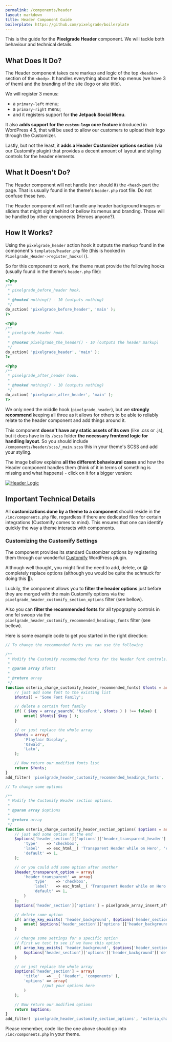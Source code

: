 ```yaml
---
permalink: /components/header
layout: markdown
title: Header Component Guide
boilerplate: https://github.com/pixelgrade/boilerplate
---
```

This is the guide for the **Pixelgrade Header** component. We will tackle both behaviour and technical details.

## What Does It Do?

The Header component takes care markup and logic of the top `<header>` section of the `<body>`. It handles everything about the top menus (we have 3 of them) and the branding of the site (logo or site title).

We will register 3 menus:
- a `primary-left` menu;
- a `primary-right` menu;
- and it registers support for **the Jetpack Social Menu**.

It also **adds support for the `custom-logo` core feature** introduced in WordPress 4.5, that will be used to allow our customers to upload their logo through the Customizer.

Lastly, but not the least, it **adds a Header Customizer options section** (via our Customify plugin) that provides a decent amount of layout and styling controls for the header elements. 

## What It Doesn't Do?

The Header component will not handle (nor should it) the `<head>` part the page. That is usually found in the theme's `header.php` root file. Do not confuse these two.
 
The Header component will not handle any header background images or sliders that might sight behind or bellow its menus and branding. Those will be handled by other components (Heroes anyone?).

## How It Works?

Using the `pixelgrade_header` action hook it outputs the markup found in the component's `templates/header.php` file (this is hooked in `Pixelgrade_Header->register_hooks()`).

So for this component to work, the theme must provide the following hooks (usually found in the theme's `header.php` file):

```php
<?php
/**
 * pixelgrade_before_header hook.
 *
 * @hooked nothing() - 10 (outputs nothing)
 */
do_action( 'pixelgrade_before_header', 'main' );
?>

<?php
/**
 * pixelgrade_header hook.
 *
 * @hooked pixelgrade_the_header() - 10 (outputs the header markup)
 */
do_action( 'pixelgrade_header', 'main' );
?>

<?php
/**
 * pixelgrade_after_header hook.
 *
 * @hooked nothing() - 10 (outputs nothing)
 */
do_action( 'pixelgrade_after_header', 'main' );
?>
```

We only need the middle hook (`pixelgrade_header`), but we **strongly recommend** keeping all three as it allows for others to be able to reliably relate to the header component and add things around it.

This component **doesn't have any static assets of its own** (like .css or .js), but it does have in its `/scss` folder **the necessary frontend logic for handling layout**. So you should include `/components/header/scss/_main.scss` this in your theme's SCSS and add your styling.

The image bellow explains **all the different behavioural cases** and how the Header component handles them (think of it in terms of something is missing and what happens) - click on it for a bigger version:

[![Header Logic]({{site.url}}/components/assets/header_component_logic.png)]({{site.url}}/components/assets/header_component_logic_big.png)


## Important Technical Details

All **customizations done by a theme to a component** should reside in the `/inc/components.php` file, regardless if there are dedicated files for certain integrations (Customify comes to mind). This ensures that one can identify quickly the way a theme interacts with components.

### Customizing the Customify Settings

The component provides its standard Customizer options by registering them through our wonderful [Customify](https://wordpress.org/plugins/customify/) WordPress plugin. 

Although well thought, you might find the need to add, delete, or 😱  completely replace options (although you would be quite the schmuck for doing this 💩). 

Luckily, the component allows you to **filter the header options** just before they are merged with the main Customify options via the `pixelgrade_header_customify_section_options` filter (see bellow).

Also you can **filter the recommended fonts** for all typography controls in one fel swoop via the `pixelgrade_header_customify_recommended_headings_fonts` filter (see bellow).

Here is some example code to get you started in the right direction:

```php
// To change the recommended fonts you can use the following

/**
 * Modify the Customify recommended fonts for the Header font controls.
 *
 * @param array $fonts
 *
 * @return array
 */
function osteria_change_customify_header_recommended_fonts( $fonts = array() ){
    // just add some font to the existing list
    $fonts[] = 'Some Font Family';

    // delete a certain font family
    if( ( $key = array_search( 'NiceFont', $fonts ) ) !== false) {
        unset( $fonts[ $key ] );
    }

    // or just replace the whole array
    $fonts = array(
        'Playfair Display',
        'Oswald',
        'Lato',
    );

    // Now return our modified fonts list
    return $fonts;
}
add_filter( 'pixelgrade_header_customify_recommended_headings_fonts', 'osteria_change_customify_header_recommended_fonts');

// To change some options

/**
 * Modify the Customify Header section options.
 *
 * @param array $options
 *
 * @return array
 */
function osteria_change_customify_header_section_options( $options = array() ){
    // just add some option at the end
    $options['header_section']['options']['header_transparent_header'] = array(
        'type'    => 'checkbox',
        'label'   => esc_html__( 'Transparent Header while on Hero', 'components' ),
        'default' => 1,
    );

    // or you could add some option after another
    $header_transparent_option = array(
        'header_transparent' => array(
            'type'    => 'checkbox',
            'label'   => esc_html__( 'Transparent Header while on Hero', 'components' ),
            'default' => 1,
        )
    );
    $options['header_section']['options'] = pixelgrade_array_insert_after( $options['header_section']['options'], 'header_sides_spacing', $header_transparent_option );

    // delete some option
    if( array_key_exists( 'header_background', $options['header_section']['options'] ) ) {
        unset( $options['header_section']['options']['header_background'] );
    }

    // change some settings for a specific option
    // First we test to see if we have this option
    if( array_key_exists( 'header_background', $options['header_section']['options'] ) ) {
        $options['header_section']['options']['header_background']['default'] = '#555555';
    }

    // or just replace the whole array
    $options['header_section'] = array(
        'title'   => __( 'Header', 'components' ),
        'options' => array(
                //put your options here
        )
    );

    // Now return our modified options
    return $options;
}
add_filter( 'pixelgrade_header_customify_section_options', 'osteria_change_customify_header_section_options');
```

Please remember, code like the one above should go into `/inc/components.php` in your theme.